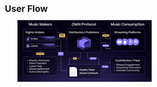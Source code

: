 # User Flow

<figure><img src="../.gitbook/assets/OW_flows.png" alt=""><figcaption></figcaption></figure>
